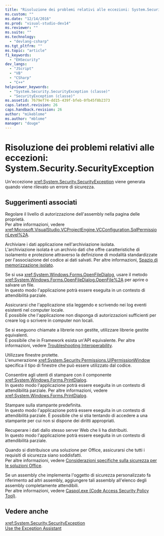 ```yaml
---
title: "Risoluzione dei problemi relativi alle eccezioni: System.Security.SecurityException | Microsoft Docs"
ms.custom: ""
ms.date: "12/14/2016"
ms.prod: "visual-studio-dev14"
ms.reviewer: ""
ms.suite: ""
ms.technology: 
  - "devlang-csharp"
ms.tgt_pltfrm: ""
ms.topic: "article"
f1_keywords: 
  - "EHSecurity"
dev_langs: 
  - "JScript"
  - "VB"
  - "CSharp"
  - "C++"
helpviewer_keywords: 
  - "System.Security.SecurityException (classe)"
  - "SecurityException (classe)"
ms.assetid: 7679ef74-dd15-439f-bfeb-0fb45f8b2373
caps.latest.revision: 26
caps.handback.revision: 26
author: "mikeblome"
ms.author: "mblome"
manager: "douge"
---
```

# Risoluzione dei problemi relativi alle eccezioni: System.Security.SecurityException
Un'eccezione <xref:System.Security.SecurityException> viene generata quando viene rilevato un errore di sicurezza.  
  
## Suggerimenti associati  
 Regolare il livello di autorizzazione dell'assembly nella pagina delle proprietà.  
 Per altre informazioni, vedere <xref:Microsoft.VisualStudio.VCProjectEngine.VCConfiguration.SqlPermissionLevel%2A>.  
  
 Archiviare i dati applicazione nell'archiviazione isolata.  
 L'archiviazione isolata è un archivio dati che offre caratteristiche di isolamento e protezione attraverso la definizione di modalità standardizzate per l'associazione del codice ai dati salvati. Per altre informazioni, [Spazio di memorizzazione isolato](../Topic/Isolated%20Storage.md).  
  
 Se si usa <xref:System.Windows.Forms.OpenFileDialog>, usare il metodo <xref:System.Windows.Forms.OpenFileDialog.OpenFile%2A> per aprire o salvare un file.  
 In questo modo l'applicazione potrà essere eseguita in un contesto di attendibilità parziale.  
  
 Assicurarsi che l'applicazione stia leggendo e scrivendo nei log eventi esistenti nel computer locale.  
 È possibile che l'applicazione non disponga di autorizzazioni sufficienti per creare log o scrivere in computer non locali.  
  
 Se si eseguono chiamate a librerie non gestite, utilizzare librerie gestite equivalenti.  
 È possibile che in Framework esista un'API equivalente. Per altre informazioni, vedere [Troubleshooting Interoperability](/dotnet/visual-basic/programming-guide/com-interop/troubleshooting-interoperability).  
  
 Utilizzare finestre protette.  
 L'enumerazione <xref:System.Security.Permissions.UIPermissionWindow> specifica il tipo di finestre che può essere utilizzato dal codice.  
  
 Consentire agli utenti di stampare con il componente <xref:System.Windows.Forms.PrintDialog>.  
 In questo modo l'applicazione potrà essere eseguita in un contesto di attendibilità parziale. Per altre informazioni, vedere <xref:System.Windows.Forms.PrintDialog>.  
  
 Stampare sulla stampante predefinita.  
 In questo modo l'applicazione potrà essere eseguita in un contesto di attendibilità parziale. È possibile che si stia tentando di accedere a una stampante per cui non si dispone dei diritti appropriati.  
  
 Recuperare i dati dallo stesso server Web che li ha distribuiti.  
 In questo modo l'applicazione potrà essere eseguita in un contesto di attendibilità parziale.  
  
 Quando si distribuisce una soluzione per Office, assicurarsi che tutti i requisiti di sicurezza siano soddisfatti.  
 Per altre informazioni, vedere [Considerazioni specifiche sulla sicurezza per le soluzioni Office](/office-dev/office-dev/specific-security-considerations-for-office-solutions).  
  
 Se un assembly che implementa l'oggetto di sicurezza personalizzato fa riferimento ad altri assembly, aggiungere tali assembly all'elenco degli assembly completamente attendibili.  
 Per altre informazioni, vedere [Caspol.exe \(Code Access Security Policy Tool\)](../Topic/Caspol.exe%20\(Code%20Access%20Security%20Policy%20Tool\).md).  
  
## Vedere anche  
 <xref:System.Security.SecurityException>   
 [Use the Exception Assistant](../Topic/How%20to:%20Use%20the%20Exception%20Assistant.md)